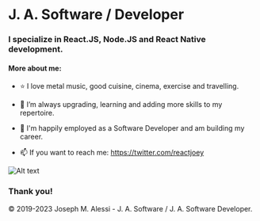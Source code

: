 # J. A. Software / Developer

### I specialize in React.JS, Node.JS and React Native development.

#### More about me:

- ⭐ I love metal music, good cuisine, cinema, exercise and travelling.
- 🌱 I’m always upgrading, learning and adding more skills to my repertoire.
- 🔭 I'm happily employed as a Software Developer and am building my career.

- 📫 If you want to reach me: https://twitter.com/reactjoey

![Alt text](https://avatars.githubusercontent.com/u/46306007?v=4 "J. A. Software / Developer logo with text containing: 'Twitter profile'")

### Thank you!

© 2019-2023 Joseph M. Alessi - J. A. Software / J. A. Software Developer.
